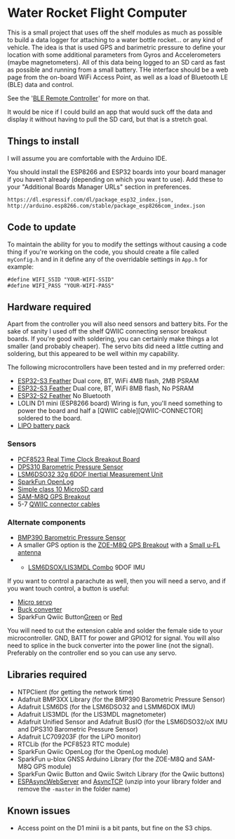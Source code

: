 # Water Rocket Flight Computer

This is a small project that uses off the shelf modules as much as possible to build a data logger for attaching to a 
water bottle rocket... or any kind of vehicle. The idea is that is used GPS and barimetric pressure to define your 
location with some additional parameters from Gyros and Accelerometers (maybe magnetometers). All of this data being 
logged to an SD card as fast as possible and running from a small battery. THe interface should be a web page from the 
on-board WiFi Access Point, as well as a load of Bluetooth LE (BLE) data and control.

See the '[BLE Remote Controller](https://github.com/nigeljohnson73/WRFCOM-Remote)' for more on that.

It would be nice if I could build an app that would suck off the data and display it without having to pull the SD
card, but that is a stretch goal.

Things to install
-----------------
I will assume you are comfortable with the Arduino IDE.

You should install the ESP8266 and ESP32 boards into your board manager if you haven't already (depending on which you 
want to use). Add these to your "Additional Boards Manager URLs" section in preferences.

```
https://dl.espressif.com/dl/package_esp32_index.json, 
http://arduino.esp8266.com/stable/package_esp8266com_index.json
```

<!--
You will need to install the file system plugins for 
[ESP32](https://microcontrollerslab.com/install-esp32-filesystem-uploader-in-arduino-ide-spiffs/) and/or 
[ESP8266](https://randomnerdtutorials.com/install-esp8266-filesystem-uploader-arduino-ide/) depending 
on which platform youre using. This will allow you to upload the static (mostly image) files for the web pages.

I have also found the [ESP Exception Decoder](https://github.com/me-no-dev/EspExceptionDecoder) to be very useful.
-->

Code to update
--------------
To maintain the ability for you to modify the settings without causing a code thing if you're working on the code, 
you should create a file called `myConfig.h` and in it define any of the overridable settings in `App.h` for example:

```
#define WIFI_SSID "YOUR-WIFI-SSID"
#define WIFI_PASS "YOUR-WIFI-PASS"
```

Hardware required
-----------------
Apart from the controller you will also need sensors and battery bits. For the sake of sanity I used off the shelf QWIIC
connecting sensor breakout boards. If you're good with soldering, you can certainly make things a lot smaller (and 
probably cheaper). The servo bits did need a little cutting and soldering, but this appeared to be well within my capability.

The following microcontrollers have been tested and in my preferred order:

* [ESP32-S3 Feather][ESP32-S3] Dual core, BT, WiFi 4MB flash, 2MB PSRAM
* [ESP32-S3 Feather][ESP32-S3-NOPSRAM] Dual core, BT, WiFi 8MB flash, No PSRAM
* [ESP32-S2 Feather][ESP32-S2] No Bluetooth
* LOLIN D1 mini (ESP8266 board) Wiring is fun, you'll need something to power the board and half a [QWIIC cable][QWIIC-CONNECTOR] soldered to the board.
* [LIPO battery pack][LIPO-1100MAH]

[ESP32-S3]: https://thepihut.com/products/adafruit-esp32-s3-feather-with-4mb-flash-2mb-psram-stemma-qt-qwiic
[ESP32-S3-NOPSRAM]: https://thepihut.com/products/adafruit-esp32-s3-feather-with-stemma-qt-qwiic-8mb-flash-no-psram
[ESP32-S2]: https://thepihut.com/products/adafruit-esp32-s2-feather-2-mb-psram-and-stemma-qt-qwiic
[LIPO-1100MAH]: https://smile.amazon.co.uk/dp/B087LTZW61

### Sensors
* [PCF8523 Real Time Clock Breakout Board][PCF8523]
* [DPS310 Barometric Pressure Sensor][DPS310]
* [LSM6DSO32 32g 6DOF Inertial Measurement Unit][LSM6DSO32]
* [SparkFun OpenLog][OPENLOG]
* [Simple class 10 MicroSD card][SDCARD]
* [SAM-M8Q GPS Breakout][SAM-M8Q]
* 5-7 [QWIIC connector cables][QWIIC-CONNECTOR-50]

### Alternate components
* [BMP390 Barometric Pressure Sensor][BMP390]
* A smaller GPS option is the [ZOE-M8Q GPS Breakout][ZOE-M8Q] with a [Small u-FL antenna][UFL-ANTENNA]
* * [LSM6DSOX/LIS3MDL Combo][LSM6DSOX] 9DOF IMU


[PCF8523]: https://thepihut.com/products/adafruit-pcf8523-real-time-clock-breakout-board-stemma-qt-qwiic
[BMP390]: https://shop.pimoroni.com/products/adafruit-bmp390-precision-barometric-pressure-and-altimeter-stemma-qt-qwiic?variant=32302189346899
[DPS310]: https://thepihut.com/products/adafruit-dps310-precision-barometric-pressure-altitude-sensor
[LSM6DSO32]: https://thepihut.com/products/adafruit-lsm6dso32-6-dof-accelerometer-and-gyroscope
[LSM6DSOX]: https://thepihut.com/products/adafruit-lsm6dsox-lis3mdl-precision-9-dof-imu?variant=31618642182206
[ZOE-M8Q]: https://shop.pimoroni.com/products/sparkfun-gps-breakout-zoe-m8q-qwiic?variant=31615967789139
[UFL-ANTENNA]: https://shop.pimoroni.com/products/passive-gps-antenna-ufl-9mm-x-9mm-2dbi-gain?variant=4487793281
[SAM-M8Q]: https://thepihut.com/products/sparkfun-gps-breakout-chip-antenna-sam-m8q-qwiic
[OPENLOG]: https://thepihut.com/products/sparkfun-openlog
[QWIIC-CONNECTOR-100]: https://thepihut.com/products/stemma-qt-qwiic-jst-sh-4-pin-cable-100mm-long
[QWIIC-CONNECTOR-50]: https://thepihut.com/products/stemma-qt-qwiic-jst-sh-4-pin-cable
[SDCARD]: https://smile.amazon.co.uk/dp/B07R59FHVG

If you want to control a parachute as well, then you will need a servo, and if you want touch control, a button is useful:

<!-- * [8-Channel PWM or Servo FeatherWing][SERVO-FEATHER] -->
* [Micro servo][TOWER-PRO]
* [Buck converter][BUCKY-5V]
* SparkFun Qwiic Button[Green][BUTTON-GREEN] or [Red][BUTTON-RED]

[TOWER-PRO]: https://thepihut.com/products/servo-motor-sg92r-micro
[BUCKY-5V]: https://thepihut.com/products/dc-dc-automatic-step-up-down-power-module-3-15v-to-5v-600ma?variant=39824836886723
[SERVO-EXTENSION]: https://thepihut.com/products/servo-motor-sg92r-micro
[BUTTON-GREEN]: https://thepihut.com/products/sparkfun-qwiic-button-green-led
[BUTTON-RED]: https://thepihut.com/products/sparkfun-qwiic-button-red-led

You will need to cut the extension cable and solder the female side to your microcontroller. GND, BATT for power and GPIO12 for signal. You will also need to 
splice in the buck converter into the power line (not the signal). Preferably on the controller end so you can use any servo.

Libraries required
------------------
* NTPClient (for getting the network time)
* Adafruit BMP3XX Library (for the BMP390 Barometric Pressure Sensor)
* Adafruit LSM6DS (for the LSM6DSO32 and LSMM6DOX IMU)
* Adafruit LIS3MDL (for the LIS3MDL magnetometer)
* Adafruit Unified Sensor and Adafruit BusIO (for the LSM6DSO32/oX IMU and DPS310 Barometric Pressure Sensor)
* Adafruit LC709203F (for the LiPO monitor)
* RTCLib (for the PCF8523 RTC module)
* SparkFun Qwiic OpenLog (for the OpenLog module)
* SparkFun u-blox GNSS Arduino Library (for the ZOE-M8Q and SAM-M8Q GPS module)
* SparkFun Qwiic Button and Qwiic Switch Library (for the Qwiic buttons)
* [ESPAsyncWebServer][ESPAsyncWebServer] and [AsyncTCP][AsyncTCP] (unzip into your library folder and remove the `-master` in the folder name)

[ESPAsyncWebServer]: https://github.com/me-no-dev/ESPAsyncWebServer
[AsyncTCP]: https://github.com/me-no-dev/AsyncTCP

Known issues
------------
 * Access point on the D1 minii is a bit pants, but fine on the S3 chips.


<!--
### Access points
At this point, the code is designed to create an access point if it cannot connect to a wireless network. However, this
appears to be really slow and flakey for some reason. For use out in the field, I'd recommend setting up a hotspot on 
your phone for it to connect to. Finding the IP address to connect to though can be tricky. On my Pixel device I cannot
see a list of connected devices (thanks google for the proivacy concern). If you use a terminal emulator though, you can
type the following in and it will list the IP addresses of any attached device (which should be the only one)

```
ip neigh
```

Future plans for the ESP32 build will possibly include a BTLE broadcast of it's IP address... or possibly using the bluetooth
connection in an app (for android only) or, better yet, working out why this is so flakey.
-->
